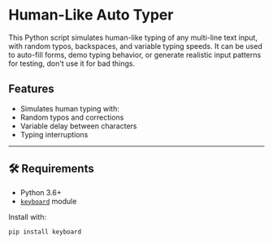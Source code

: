 # Human-Like Auto Typer

This Python script simulates human-like typing of any multi-line text input, with random typos, backspaces, and variable typing speeds. It can be used to auto-fill forms, demo typing behavior, or generate realistic input patterns for testing, don't use it for bad things.

## Features

-  Simulates human typing with:
  - Random typos and corrections
  - Variable delay between characters
  - Typing interruptions

---

## 🛠 Requirements

- Python 3.6+
- [`keyboard`](https://pypi.org/project/keyboard/) module

Install with:

```bash
pip install keyboard
